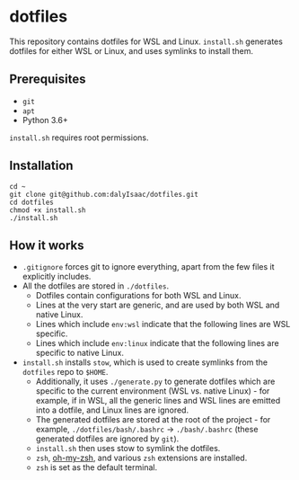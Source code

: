 # dotfiles

This repository contains dotfiles for WSL and Linux. `install.sh` generates dotfiles for either WSL or Linux, and uses symlinks to install them.

## Prerequisites

- `git`
- `apt`
- Python 3.6+

`install.sh` requires root permissions.

## Installation

``` shell
cd ~
git clone git@github.com:dalyIsaac/dotfiles.git
cd dotfiles
chmod +x install.sh
./install.sh
```

## How it works

- `.gitignore` forces git to ignore everything, apart from the few files it explicitly includes.
- All the dotfiles are stored in `./dotfiles`.
  - Dotfiles contain configurations for both WSL and Linux.
  - Lines at the very start are generic, and are used by both WSL and native Linux.
  - Lines which include `env:wsl` indicate that the following lines are WSL specific.
  - Lines which include `env:linux` indicate that the following lines are specific to native Linux.
- `install.sh` installs `stow`, which is used to create symlinks from the `dotfiles` repo to `$HOME`.
  - Additionally, it uses `./generate.py` to generate dotfiles which are specific to the current environment (WSL vs. native Linux) - for example, if in WSL, all the generic lines and WSL lines are emitted into a dotfile, and Linux lines are ignored.
  - The generated dotfiles are stored at the root of the project - for example, `./dotfiles/bash/.bashrc` → `./bash/.bashrc` (these generated dotfiles are ignored by `git`).
  - `install.sh` then uses stow to symlink the dotfiles.
  - `zsh`, [oh-my-zsh](https://github.com/ohmyzsh/ohmyzsh), and various `zsh` extensions are installed.
  - `zsh` is set as the default terminal.
